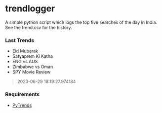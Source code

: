 # trendlogger
A simple python script which logs the top five searches of the day in India.<br>See the trend.csv for the history.<br>

<!-- Last Trends -->
### Last Trends
* Eid Mubarak
* Satyaprem Ki Katha
* ENG vs AUS
* Zimbabwe vs Oman
* SPY Movie Review
> 2023-06-29 18:19:27.974184

<!-- Requirements -->
### Requirements
* [PyTrends](https://github.com/dreyco676/pytrends)
